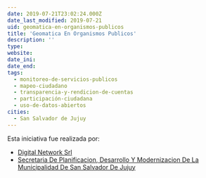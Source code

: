 ```yaml
---
date: 2019-07-21T23:02:24.000Z
date_last_modified: 2019-07-21
uid: geomatica-en-organismos-publicos
title: 'Geomatica En Organismos Publicos'
description: ''
type: 
website: 
date_ini: 
date_end: 
tags:
  - monitoreo-de-servicios-publicos
  - mapeo-ciudadano
  - transparencia-y-rendicion-de-cuentas
  - participación-ciudadana
  - uso-de-datos-abiertos
cities: 
  - San Salvador de Jujuy
---
```


Esta iniciativa fue realizada por:

- [Digital Network Srl](/organizaciones/digital-network-srl)
- [Secretaria De Planificacion, Desarrollo Y Modernizacion De La Municipalidad De San Salvador De Jujuy](/organizaciones/secretaria-de-planificacion-desarrollo-y-modernizacion-de-la-municipalidad-de-san-salvador-de-jujuy)
